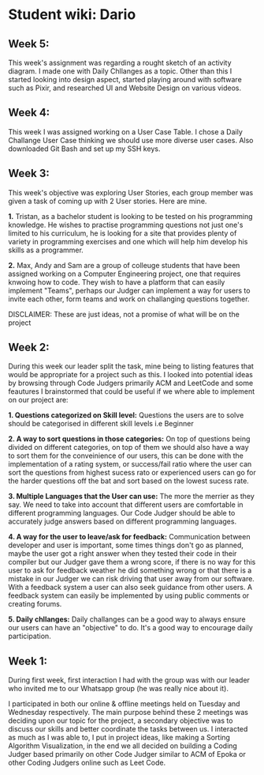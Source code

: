 # Student wiki: Dario

## Week 5:
This week's assignment was regarding a rought sketch of an activity diagram. I made one with Daily Chllanges as a topic. Other than this I started looking into design aspect, started playing around with software such as Pixir, and researched UI and Website Design on various videos.

## Week 4:
This week I was assigned working on a User Case Table. I chose a Daily Challange User Case thinking we should use more diverse user cases. Also downloaded Git Bash and set up my SSH keys.

## Week 3:
This week's objective was exploring User Stories, each group member was given a task of coming up with 2 User stories. Here are mine.

**1.** Tristan, as a bachelor student is looking to be tested on his programming knowledge. He wishes to practise programming questions not just one's limited to his curriculum, he is looking for a site that provides plenty of variety in programming exercises and one which will help him develop his skills as a programmer.

**2.** Max, Andy and Sam are a group of colleuge students that have been assigned working on a Computer Engineering project, one that requires knwoing how to code. They wish to have a platform that can easily implement "Teams", perhaps our Judger can implement a way for users to invite each other, form teams and work on challanging questions together.

DISCLAIMER: These are just ideas, not a promise of what will be on the project

## Week 2:
During this week our leader split the task, mine being to listing features that would be appropriate for a project such as this. I looked into potential ideas by browsing through Code Judgers primarily ACM and LeetCode and some feautures I brainstormed that could be useful if we where able to implement on our project are:

**1. Questions categorized on Skill level:** 
Questions the users are to solve should be categorised in different skill levels i.e Beginner

**2. A way to sort questions in those categories:**
On top of questions being divided on different categories, on top of them we should also have a way to sort them for the conveinience of our users, this can be done with the implementation of a rating system, or success/fail ratio where the user can sort the questions from highest sucess rato or experienced users can go for the harder questions off the bat and sort based on the lowest sucess rate.

**3. Multiple Languages that the User can use:**
The more the merrier as they say. We need to take into account that different users are comfortable in different programming languages. Our Code Judger should be able to accurately judge answers based on different programming languages.

**4. A way for the user to leave/ask for feedback:**
Communication between developer and user is important, some times things don't go as planned, maybe the user got a right answer when they tested their code in their compiler but our Judger gave them a wrong score, if there is no way for this user to ask for feedback weather he did something wrong or that there is a mistake in our Judger we can risk driving that user away from our software. With a feedback system a user can also seek guidance from other users. A feedback system can easily be implemented by using public comments or creating forums.

**5. Daily chllanges:**
Daily challanges can be a good way to always ensure our users can have an "objective" to do. It's a good way to encourage daily participation.

## Week 1:
During first week, first interaction I had with the group was with our leader who invited me to our Whatsapp group (he was really nice about it).

I participated in both our online & offline meetings held on Tuesday and Wednesday respectively. The main purpose behind these 2 meetings was deciding upon our topic for the project, a secondary objective was to discuss our skills and better coordinate the tasks between us. I interacted as much as I was able to, I put in project ideas, like making a Sorting Algorithm Visualization, in the end we all decided on building a Coding Judger based primarily on other Code Judger similar to ACM of Epoka or other Coding Judgers online such as Leet Code.